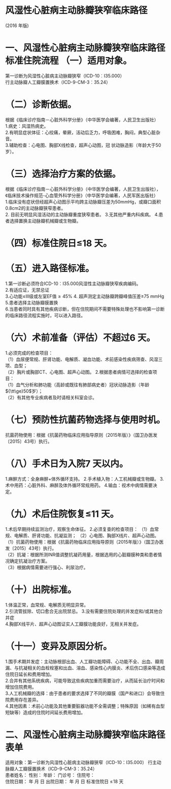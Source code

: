 # 风湿性心脏病主动脉瓣狭窄临床路径  
(2016 年版)  
# 一、风湿性心脏病主动脉瓣狭窄临床路径标准住院流程 （一）适用对象。  
第一诊断为风湿性心脏病主动脉瓣狭窄（ICD-10︰I35.000）  
行主动脉瓣人工瓣膜置换术（ICD-9-CM-3︰35.24）  
# （二）诊断依据。  
根据《临床诊疗指南－心脏外科学分册》（中华医学会编著，人民卫生出版社）  
1.病史：风湿热病史。  
2.有明显症状体征：心绞痛，晕厥，活动后乏力，呼吸困难，胸闷，典型心脏杂音。  
3.辅助检查：心电图、胸部X线检查，超声心动图，冠 状动脉造影（年龄大于50岁）。  
# （三）选择治疗方案的依据。  
根据《临床诊疗指南－心脏外科学分册》（中华医学会编著，人民卫生出版社），《临床技术操作规范-心血管外科学分册》（中华医学会编著，人民军医出版社）  
1.临床没有症状但经超声心动图示平均跨主动脉瓣压差为50mmHg，或瓣口面积0.8cm2的主动脉瓣狭窄患者。  
2. 目前无明显风湿活动的主动脉瓣重度狭窄患者。 3.无其他严重内科疾病。 4.患者选择置换主动脉瓣机械瓣或生物瓣。  
# （四）标准住院日≤18 天。  
# （五）进入路径标准。  
1.第一诊断必须符合ICD-10︰I35.000风湿性主动脉瓣狭窄疾病编码。  
2.有适应证，无禁忌证  
3.心功能≤III级或左室EF值${\geqslant}45\%$ 4. 超声测定主动脉瓣跨瓣峰值压差≥75 mmHg 5.患者选择主动脉瓣膜置换  
6.当患者同时具有其他疾病诊断，但在住院期间不需要特殊处理也不影响第一诊断的临床路径流程实施时，可以进入路径。  
# （六）术前准备（评估）不超过6 天。  
1.必须完成的检查项目：  
（1）血尿便常规、肝肾功能、电解质、凝血功能、术前感染性疾病筛查、风湿三项、血型；  
（2）胸片或胸部CT、心电图、超声心动图。 2.根据患者病情可选择的检查项目：  
（1）血气分析和肺功能（高龄或既往有肺部病史者）冠状动脉造影（年龄${\tt\ge}50$岁）；  
（2）有其他专业疾病者及时请相关科室会诊。  
# （七）预防性抗菌药物选择与使用时机。  
抗菌药物使用：根据《抗菌药物临床应用指导原则（2015年版）》（国卫办医发〔2015〕43号）执行。  
# （八）手术日为入院7 天以内。  
1.麻醉方式：全身麻醉$+$体外循环支持。 2.手术植入物：人工机械瓣或生物瓣。  3.术中用药：心脏外科、麻醉及体外循环常规用药。 4.输血：视术中病情需要决定。  
# （九）术后住院恢复≤11 天。  
1.术后早期持续监测治疗，观察生命体征。 2.必须复查的检查项目： （1）血常规、电解质、肝肾功能、抗凝监测； （2）心电图、胸部X线片、超声心动图。  
（1）抗菌药物使用：根据《抗菌药物临床应用指导原则（2015年版）》（国卫办医发〔2015〕43号）执行。  
（2）抗凝：根据所测INR值调整抗凝药用量，根据选用的心脏瓣膜种类和患者情况确定抗凝治疗方案。  
（3）根据病情需要进行强心、利尿治疗。  
# （十）出院标准。  
1.体温正常，血常规、电解质无明显异常。  
2.引流管拔除、切口愈合无出院禁忌。 3.没有需要住院处理的并发症和/或其他合并症  
4.胸部X线平片、超声心动图证实人工瓣膜功能良好，无相关并发症。  
# （十一）变异及原因分析。  
1.围手术期并发症：主动脉根部出血、人工瓣功能障碍、心功能不全、出血、瓣周漏、与抗凝相关的血栓栓塞和出血、溶血、感染性心内膜炎、术后伤口感染等造成住院日延长和费用增加。  
2.合并有其他系统疾病，可能导致这些疾病加重而需要治疗，从而延长治疗时间和增加住院费用。  
3.人工机械瓣的选择：由于患者的要求选择了不同的瓣膜（国产和进口）会导致住院费用存在差异。  
4.其他因素：术前心功能及其他重要脏器功能不全需调整；特殊原因（如稀有血型短缺等）造成的住院时间延长费用增加。  
# 二、风湿性心脏病主动脉瓣狭窄临床路径表单  
适用对象：第一诊断为风湿性心脏病主动脉瓣狭窄（ICD-10：I35.000） 行主动脉瓣人工瓣膜置换术（ICD-9-CM-3：35.24）  
患者姓名：       性别：   年龄：    门诊号：       住院号：  
住院日期：    年    月    日 出院日期：    年    月    日  标准住院日 $\leqslant\!18$ 天  
